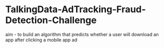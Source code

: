 # TalkingData-AdTracking-Fraud-Detection-Challenge
aim - to build an algorithm that predicts whether a user will download an app after clicking a mobile app ad
